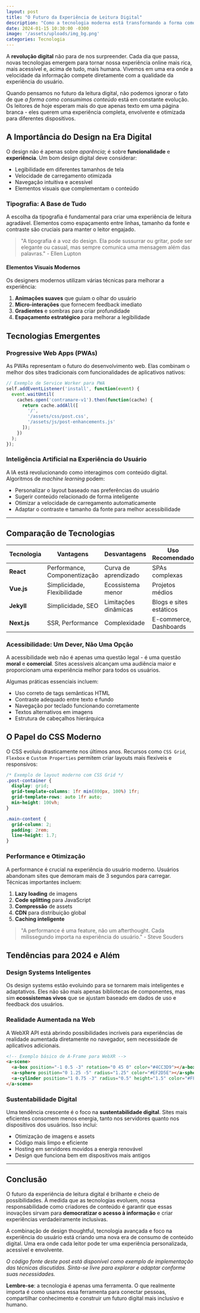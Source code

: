 ```yaml
---
layout: post
title: "O Futuro da Experiência de Leitura Digital"
description: "Como a tecnologia moderna está transformando a forma como consumimos conteúdo online, criando experiências mais imersivas e acessíveis."
date: 2024-01-15 10:30:00 -0300
image: '/assets/uploads/img_bg.png'
categories: Tecnologia
---
```


A **revolução digital** não para de nos surpreender. Cada dia que passa, novas tecnologias emergem para tornar nossa experiência online mais rica, mais acessível e, acima de tudo, mais humana. Vivemos em uma era onde a velocidade da informação compete diretamente com a qualidade da experiência do usuário.

Quando pensamos no futuro da leitura digital, não podemos ignorar o fato de que *a forma como consumimos conteúdo* está em constante evolução. Os leitores de hoje esperam mais do que apenas texto em uma página branca - eles querem uma experiência completa, envolvente e otimizada para diferentes dispositivos.

## A Importância do Design na Era Digital

O design não é apenas sobre *aparência*; é sobre **funcionalidade** e **experiência**. Um bom design digital deve considerar:

- Legibilidade em diferentes tamanhos de tela
- Velocidade de carregamento otimizada
- Navegação intuitiva e acessível
- Elementos visuais que complementam o conteúdo

### Tipografia: A Base de Tudo

A escolha da tipografia é fundamental para criar uma experiência de leitura agradável. Elementos como espaçamento entre linhas, tamanho da fonte e contraste são cruciais para manter o leitor engajado.

> "A tipografia é a voz do design. Ela pode sussurrar ou gritar, pode ser elegante ou casual, mas sempre comunica uma mensagem além das palavras." - Ellen Lupton

#### Elementos Visuais Modernos

Os designers modernos utilizam várias técnicas para melhorar a experiência:

1. **Animações suaves** que guiam o olhar do usuário
2. **Micro-interações** que fornecem feedback imediato
3. **Gradientes** e sombras para criar profundidade
4. **Espaçamento estratégico** para melhorar a legibilidade

## Tecnologias Emergentes

### Progressive Web Apps (PWAs)

As PWAs representam o futuro do desenvolvimento web. Elas combinam o melhor dos sites tradicionais com funcionalidades de aplicativos nativos:

```javascript
// Exemplo de Service Worker para PWA
self.addEventListener('install', function(event) {
  event.waitUntil(
    caches.open('contramare-v1').then(function(cache) {
      return cache.addAll([
        '/',
        '/assets/css/post.css',
        '/assets/js/post-enhancements.js'
      ]);
    })
  );
});
```

### Inteligência Artificial na Experiência do Usuário

A IA está revolucionando como interagimos com conteúdo digital. Algoritmos de *machine learning* podem:

- Personalizar o layout baseado nas preferências do usuário
- Sugerir conteúdo relacionado de forma inteligente
- Otimizar a velocidade de carregamento automaticamente
- Adaptar o contraste e tamanho da fonte para melhor acessibilidade

---

## Comparação de Tecnologias

| Tecnologia | Vantagens | Desvantagens | Uso Recomendado |
|------------|-----------|--------------|-----------------|
| **React** | Performance, Componentização | Curva de aprendizado | SPAs complexas |
| **Vue.js** | Simplicidade, Flexibilidade | Ecossistema menor | Projetos médios |
| **Jekyll** | Simplicidade, SEO | Limitações dinâmicas | Blogs e sites estáticos |
| **Next.js** | SSR, Performance | Complexidade | E-commerce, Dashboards |

### Acessibilidade: Um Dever, Não Uma Opção

A acessibilidade web não é apenas uma questão legal - é uma questão **moral** e **comercial**. Sites acessíveis alcançam uma audiência maior e proporcionam uma experiência melhor para todos os usuários.

Algumas práticas essenciais incluem:

- Uso correto de tags semânticas HTML
- Contraste adequado entre texto e fundo
- Navegação por teclado funcionando corretamente
- Textos alternativos em imagens
- Estrutura de cabeçalhos hierárquica

## O Papel do CSS Moderno

O CSS evoluiu drasticamente nos últimos anos. Recursos como `CSS Grid`, `Flexbox` e `Custom Properties` permitem criar layouts mais flexíveis e responsivos:

```css
/* Exemplo de layout moderno com CSS Grid */
.post-container {
  display: grid;
  grid-template-columns: 1fr min(800px, 100%) 1fr;
  grid-template-rows: auto 1fr auto;
  min-height: 100vh;
}

.main-content {
  grid-column: 2;
  padding: 2rem;
  line-height: 1.7;
}
```

### Performance e Otimização

A performance é crucial na experiência do usuário moderno. Usuários abandonam sites que demoram mais de 3 segundos para carregar. Técnicas importantes incluem:

1. **Lazy loading** de imagens
2. **Code splitting** para JavaScript
3. **Compressão** de assets
4. **CDN** para distribuição global
5. **Caching inteligente**

> "A performance é uma feature, não um afterthought. Cada milissegundo importa na experiência do usuário." - Steve Souders

## Tendências para 2024 e Além

### Design Systems Inteligentes

Os design systems estão evoluindo para se tornarem mais inteligentes e adaptativos. Eles não são mais apenas bibliotecas de componentes, mas sim **ecossistemas vivos** que se ajustam baseado em dados de uso e feedback dos usuários.

### Realidade Aumentada na Web

A WebXR API está abrindo possibilidades incríveis para experiências de realidade aumentada diretamente no navegador, sem necessidade de aplicativos adicionais.

```html
<!-- Exemplo básico de A-Frame para WebXR -->
<a-scene>
  <a-box position="-1 0.5 -3" rotation="0 45 0" color="#4CC3D9"></a-box>
  <a-sphere position="0 1.25 -5" radius="1.25" color="#EF2D5E"></a-sphere>
  <a-cylinder position="1 0.75 -3" radius="0.5" height="1.5" color="#FFC65D"></a-cylinder>
</a-scene>
```

### Sustentabilidade Digital

Uma tendência crescente é o foco na **sustentabilidade digital**. Sites mais eficientes consomem menos energia, tanto nos servidores quanto nos dispositivos dos usuários. Isso inclui:

- Otimização de imagens e assets
- Código mais limpo e eficiente
- Hosting em servidores movidos a energia renovável
- Design que funciona bem em dispositivos mais antigos

---

## Conclusão

O futuro da experiência de leitura digital é brilhante e cheio de possibilidades. À medida que as tecnologias evoluem, nossa responsabilidade como criadores de conteúdo é garantir que essas inovações sirvam para **democratizar o acesso à informação** e criar experiências verdadeiramente inclusivas.

A combinação de design thoughtful, tecnologia avançada e foco na experiência do usuário está criando uma nova era de consumo de conteúdo digital. Uma era onde cada leitor pode ter uma experiência personalizada, acessível e envolvente.

*O código fonte deste post está disponível como exemplo de implementação das técnicas discutidas. Sinta-se livre para explorar e adaptar conforme suas necessidades.*

**Lembre-se**: a tecnologia é apenas uma ferramenta. O que realmente importa é como usamos essa ferramenta para conectar pessoas, compartilhar conhecimento e construir um futuro digital mais inclusivo e humano.
